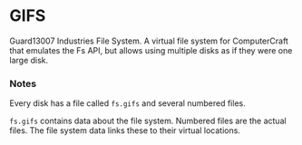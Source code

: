 # GIFS

Guard13007 Industries File System. A virtual file system for ComputerCraft that
emulates the Fs API, but allows using multiple disks as if they were one large
disk.

### Notes

Every disk has a file called `fs.gifs` and several numbered files.

`fs.gifs` contains data about the file system.
Numbered files are the actual files. The file system data links these to their
virtual locations.
